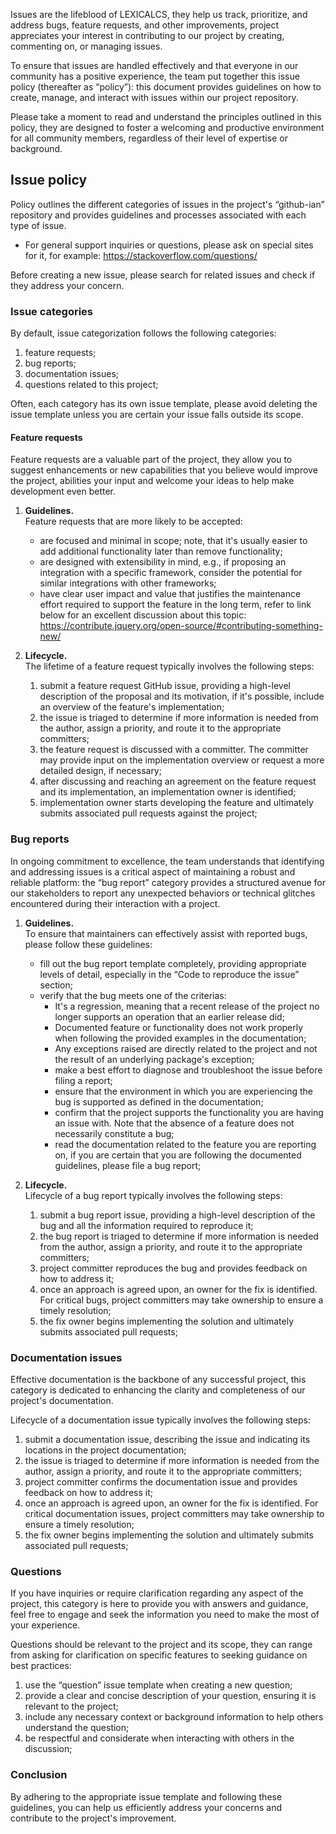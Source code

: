 Issues are the lifeblood of LEXICALCS, they help us track, prioritize, and address
bugs, feature requests, and other improvements, project appreciates your interest
in contributing to our project by creating, commenting on, or managing issues.

To ensure that issues are handled effectively and that everyone in our community
has a positive experience, the team put together this issue policy (thereafter as
“policy”): this document provides guidelines on how to create, manage, and interact
with issues within our project repository.

Please take a moment to read and understand the principles outlined in this policy,
they are designed to foster a welcoming and productive environment for all community
members, regardless of their level of expertise or background.

## Issue policy

Policy outlines the different categories of issues in the project's “github-ian”
repository and provides guidelines and processes associated with each type of issue.

- For general support inquiries or questions, please ask on special sites for it,
  for example:
  <https://stackoverflow.com/questions/>

Before creating a new issue, please search for related issues and check if they
address your concern.

### Issue categories

By default, issue categorization follows the following categories:

1. feature requests;
2. bug reports;
3. documentation issues;
4. questions related to this project;

Often, each category has its own issue template, please avoid deleting the issue
template unless you are certain your issue falls outside its scope.

#### Feature requests

Feature requests are a valuable part of the project, they allow you to suggest
enhancements or new capabilities that you believe would improve the project,
abilities your input and welcome your ideas to help make development even better.

1. **Guidelines.**\
   Feature requests that are more likely to be accepted:

   - are focused and minimal in scope; note, that it's usually easier to add additional
     functionality later than remove functionality;
   - are designed with extensibility in mind, e.g., if proposing an integration
     with a specific framework, consider the potential for similar integrations
     with other frameworks;
   - have clear user impact and value that justifies the maintenance effort required
     to support the feature in the long term, refer to link below for an excellent
     discussion about this topic:\
     <https://contribute.jquery.org/open-source/#contributing-something-new/>

1. **Lifecycle.**\
   The lifetime of a feature request typically involves the following steps:
   1. submit a feature request GitHub issue, providing a high-level description
      of the proposal and its motivation, if it's possible, include an overview
      of the feature's implementation;
   2. the issue is triaged to determine if more information is needed from the author,
      assign a priority, and route it to the appropriate committers;
   3. the feature request is discussed with a committer. The committer may provide
      input on the implementation overview or request a more detailed design, if
      necessary;
   4. after discussing and reaching an agreement on the feature request and its
      implementation, an implementation owner is identified;
   5. implementation owner starts developing the feature and ultimately submits
      associated pull requests against the project;

### Bug reports

In ongoing commitment to excellence, the team understands that identifying and
addressing issues is a critical aspect of maintaining a robust and reliable platform:
the “bug report” category provides a structured avenue for our stakeholders to report
any unexpected behaviors or technical glitches encountered during their interaction
with a project.

1. **Guidelines.**\
   To ensure that maintainers can effectively assist with reported bugs, please
   follow these guidelines:

   - fill out the bug report template completely, providing appropriate levels
     of detail, especially in the “Code to reproduce the issue” section;
   - verify that the bug meets one of the criterias:
     - It's a regression, meaning that a recent release of the project no longer
       supports an operation that an earlier release did;
     - Documented feature or functionality does not work properly when following
       the provided examples in the documentation;
     - Any exceptions raised are directly related to the project and not the result
       of an underlying package's exception;
     - make a best effort to diagnose and troubleshoot the issue before filing a
       report;
     - ensure that the environment in which you are experiencing the bug is supported
       as defined in the documentation;
     - confirm that the project supports the functionality you are having an issue
       with. Note that the absence of a feature does not necessarily constitute
       a bug;
     - read the documentation related to the feature you are reporting on, if you
       are certain that you are following the documented guidelines, please file
       a bug report;

1. **Lifecycle.**\
   Lifecycle of a bug report typically involves the following steps:
   1. submit a bug report issue, providing a high-level description of the bug and
      all the information required to reproduce it;
   2. the bug report is triaged to determine if more information is needed from
      the author, assign a priority, and route it to the appropriate committers;
   3. project committer reproduces the bug and provides feedback on how to address
      it;
   4. once an approach is agreed upon, an owner for the fix is identified. For
      critical bugs, project committers may take ownership to ensure a timely resolution;
   5. the fix owner begins implementing the solution and ultimately submits associated
      pull requests;

### Documentation issues

Effective documentation is the backbone of any successful project, this category
is dedicated to enhancing the clarity and completeness of our project's documentation.

Lifecycle of a documentation issue typically involves the following steps:

1. submit a documentation issue, describing the issue and indicating its locations
   in the project documentation;
2. the issue is triaged to determine if more information is needed from the author,
   assign a priority, and route it to the appropriate committers;
3. project committer confirms the documentation issue and provides feedback on how
   to address it;
4. once an approach is agreed upon, an owner for the fix is identified. For critical
   documentation issues, project committers may take ownership to ensure a timely
   resolution;
5. the fix owner begins implementing the solution and ultimately submits associated
   pull requests;

### Questions

If you have inquiries or require clarification regarding any aspect of the project,
this category is here to provide you with answers and guidance, feel free to engage
and seek the information you need to make the most of your experience.

Questions should be relevant to the project and its scope, they can range from
asking for clarification on specific features to seeking guidance on best practices:

1. use the “question” issue template when creating a new question;
2. provide a clear and concise description of your question, ensuring it is relevant
   to the project;
3. include any necessary context or background information to help others understand
   the question;
4. be respectful and considerate when interacting with others in the discussion;

### Conclusion

By adhering to the appropriate issue template and following these guidelines, you
can help us efficiently address your concerns and contribute to the project's improvement.

